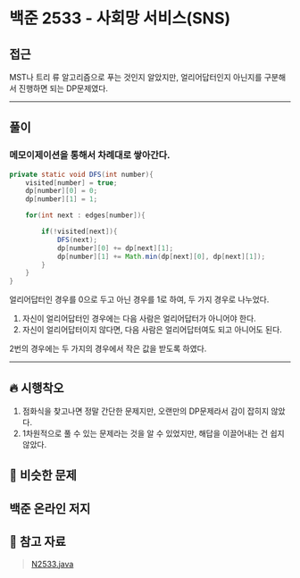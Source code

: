 # 백준 2533 - 사회망 서비스(SNS)

## 접근

MST나 트리 류 알고리즘으로 푸는 것인지 알았지만, 얼리어답터인지 아닌지를 구분해서 진행하면 되는 DP문제였다.


---
## 풀이

### 메모이제이션을 통해서 차례대로 쌓아간다. 

```java
private static void DFS(int number){
    visited[number] = true;
    dp[number][0] = 0;
    dp[number][1] = 1;

    for(int next : edges[number]){

        if(!visited[next]){
            DFS(next);
            dp[number][0] += dp[next][1];
            dp[number][1] += Math.min(dp[next][0], dp[next][1]);
        }
    }
}

```

얼리어답터인 경우를 0으로 두고 아닌 경우를 1로 하여, 두 가지 경우로 나누었다.

1. 자신이 얼리어답터인 경우에는 다음 사람은 얼리어답터가 아니어야 한다.
2. 자신이 얼리어답터이지 않다면, 다음 사람은 얼리어답터여도 되고 아니어도 된다. 

2번의 경우에는 두 가지의 경우에서 작은 값을 받도록 하였다.



--- 
## 🔥 시행착오

1. 점화식을 찾고나면 정말 간단한 문제지만, 오랜만의 DP문제라서 감이 잡히지 않았다.
2. 1차원적으로 풀 수 있는 문제라는 것을 알 수 있었지만, 해답을 이끌어내는 건 쉽지 않았다.


## 🤭 비슷한 문제

백준 온라인 저지
- 


## 💌 참고 자료

> [N2533.java](https://github.com/Rurril/Problem-Solving/blob/Test/Problem-Solving/PS/DP/N2533.java) 
